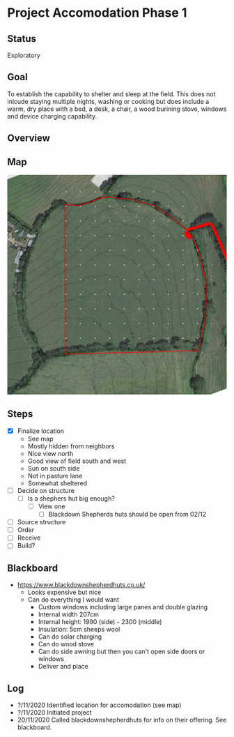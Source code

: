 # Project Accomodation Phase 1

## Status

Exploratory

## Goal

To establish the capability to shelter and sleep at the field. This does not inlcude staying multiple nights, washing or cooking but does include a warm, dry place with a bed, a desk, a chair, a wood burining stove, windows and device charging capability.

## Overview



## Map

![](./maps/8.jpg "Map")

## Steps

- [x] Finalize location
    - See map
    - Mostly hidden from neighbors
    - Nice view north
    - Good view of field south and west
    - Sun on south side
    - Not in pasture lane
    - Somewhat sheltered
- [ ] Decide on structure
    - [ ] Is a shephers hut big enough?
        - [ ] View one
            - [ ] Blackdown Shepherds huts should be open from 02/12
- [ ] Source structure
- [ ] Order
- [ ] Receive
- [ ] Build?

## Blackboard

- https://www.blackdownshepherdhuts.co.uk/
    - Looks expensive but nice
    - Can do everything I would want
        - Custom windows including large panes and double glazing
        - Internal width 207cm
        - Internal height: 1990 (side) - 2300 (middle)
        - Insulation: 5cm sheeps wool
        - Can do solar charging
        - Can do wood stove
        - Can do side awning but then you can't open side doors or windows
        - Deliver and place

## Log

- ?/11/2020 Identified location for accomodation (see map)
- ?/11/2020 Initiated project
- 20/11/2020 Called blackdownshepherdhuts for info on their offering. See blackboard.